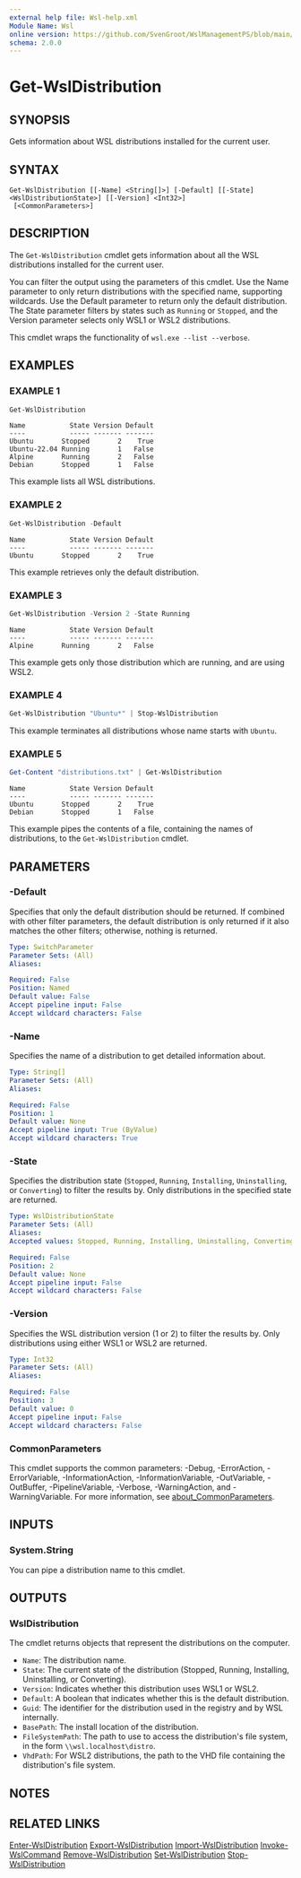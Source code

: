 ```yaml
---
external help file: Wsl-help.xml
Module Name: Wsl
online version: https://github.com/SvenGroot/WslManagementPS/blob/main/docs/Stop-WslDistribution.md
schema: 2.0.0
---
```


# Get-WslDistribution

## SYNOPSIS

Gets information about WSL distributions installed for the current user.

## SYNTAX

```
Get-WslDistribution [[-Name] <String[]>] [-Default] [[-State] <WslDistributionState>] [[-Version] <Int32>]
 [<CommonParameters>]
```

## DESCRIPTION

The `Get-WslDistribution` cmdlet gets information about all the WSL distributions installed for the
current user.

You can filter the output using the parameters of this cmdlet. Use the Name parameter to only return
distributions with the specified name, supporting wildcards. Use the Default parameter to return
only the default distribution. The State parameter filters by states such as `Running` or `Stopped`,
and the Version parameter selects only WSL1 or WSL2 distributions.

This cmdlet wraps the functionality of `wsl.exe --list --verbose`.

## EXAMPLES

### EXAMPLE 1

```powershell
Get-WslDistribution
```

```Output
Name           State Version Default
----           ----- ------- -------
Ubuntu       Stopped       2    True
Ubuntu-22.04 Running       1   False
Alpine       Running       2   False
Debian       Stopped       1   False
```

This example lists all WSL distributions.

### EXAMPLE 2

```powershell
Get-WslDistribution -Default
```

```Output
Name           State Version Default
----           ----- ------- -------
Ubuntu       Stopped       2    True
```

This example retrieves only the default distribution.

### EXAMPLE 3

```powershell
Get-WslDistribution -Version 2 -State Running
```

```Output
Name           State Version Default
----           ----- ------- -------
Alpine       Running       2   False
```

This example gets only those distribution which are running, and are using WSL2.

### EXAMPLE 4

```powershell
Get-WslDistribution "Ubuntu*" | Stop-WslDistribution
```

This example terminates all distributions whose name starts with `Ubuntu`.

### EXAMPLE 5

```powershell
Get-Content "distributions.txt" | Get-WslDistribution
```

```Output
Name           State Version Default
----           ----- ------- -------
Ubuntu       Stopped       2    True
Debian       Stopped       1   False
```

This example pipes the contents of a file, containing the names of distributions, to the
`Get-WslDistribution` cmdlet.

## PARAMETERS

### -Default

Specifies that only the default distribution should be returned. If combined with other filter
parameters, the default distribution is only returned if it also matches the other filters;
otherwise, nothing is returned.

```yaml
Type: SwitchParameter
Parameter Sets: (All)
Aliases:

Required: False
Position: Named
Default value: False
Accept pipeline input: False
Accept wildcard characters: False
```

### -Name

Specifies the name of a distribution to get detailed information about.

```yaml
Type: String[]
Parameter Sets: (All)
Aliases:

Required: False
Position: 1
Default value: None
Accept pipeline input: True (ByValue)
Accept wildcard characters: True
```

### -State

Specifies the distribution state (`Stopped`, `Running`, `Installing`, `Uninstalling`, or
`Converting`) to filter the results by. Only distributions in the specified state are returned.

```yaml
Type: WslDistributionState
Parameter Sets: (All)
Aliases:
Accepted values: Stopped, Running, Installing, Uninstalling, Converting

Required: False
Position: 2
Default value: None
Accept pipeline input: False
Accept wildcard characters: False
```

### -Version

Specifies the WSL distribution version (1 or 2) to filter the results by. Only distributions using
either WSL1 or WSL2 are returned.

```yaml
Type: Int32
Parameter Sets: (All)
Aliases:

Required: False
Position: 3
Default value: 0
Accept pipeline input: False
Accept wildcard characters: False
```

### CommonParameters

This cmdlet supports the common parameters: -Debug, -ErrorAction, -ErrorVariable, -InformationAction, -InformationVariable, -OutVariable, -OutBuffer, -PipelineVariable, -Verbose, -WarningAction, and -WarningVariable. For more information, see [about_CommonParameters](http://go.microsoft.com/fwlink/?LinkID=113216).

## INPUTS

### System.String

You can pipe a distribution name to this cmdlet.

## OUTPUTS

### WslDistribution

The cmdlet returns objects that represent the distributions on the computer.

- `Name`: The distribution name.
- `State`: The current state of the distribution (Stopped, Running, Installing, Uninstalling, or Converting).
- `Version`: Indicates whether this distribution uses WSL1 or WSL2.
- `Default`: A boolean that indicates whether this is the default distribution.
- `Guid`: The identifier for the distribution used in the registry and by WSL internally.
- `BasePath`: The install location of the distribution.
- `FileSystemPath`: The path to use to access the distribution's file system, in the form `\\wsl.localhost\distro`.
- `VhdPath`: For WSL2 distributions, the path to the VHD file containing the distribution's file system.

## NOTES

## RELATED LINKS

[Enter-WslDistribution](Enter-WslDistribution.md)
[Export-WslDistribution](Export-WslDistribution.md)
[Import-WslDistribution](Import-WslDistribution.md)
[Invoke-WslCommand](Invoke-WslCommand.md)
[Remove-WslDistribution](Remove-WslDistribution.md)
[Set-WslDistribution](Remove-WslDistribution.md)
[Stop-WslDistribution](Remove-WslDistribution.md)
